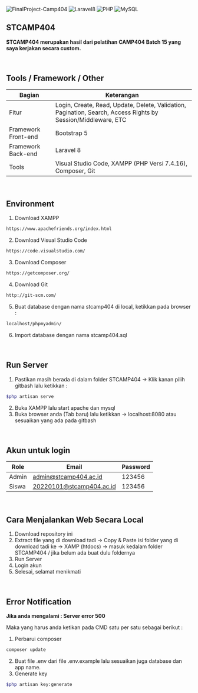 ![FinalProject-Camp404](https://img.shields.io/badge/FinalProject-Camp404-blue?logo=github&color=%23F7DF1E)
![Laravel8](https://img.shields.io/badge/-Laravel8-blue?style=flat&logo=Codeigniter)
![PHP](https://img.shields.io/badge/-PHP-grey.svg?&logo=PHP&logoColor=white)
![MySQL](https://img.shields.io/badge/-MySQL-tosca.svg?style=flat&logo=mysql&logoColor=white)

## STCAMP404
<strong>STCAMP404 merupakan hasil dari pelatihan CAMP404 Batch 15 yang saya kerjakan secara custom.</strong>

<br>

## Tools / Framework / Other
| Bagian | Keterangan |
| --- | --- |
| Fitur | Login, Create, Read, Update, Delete, Validation, Pagination, Search, Access Rights by Session/Middleware, ETC |
| Framework Front-end | Bootstrap 5 |
| Framework Back-end | Laravel 8 |
| Tools | Visual Studio Code, XAMPP (PHP Versi 7.4.16), Composer, Git |

<br>

## Environment
1. Download XAMPP
```bash
https://www.apachefriends.org/index.html
```
2. Download Visual Studio Code 
```bash
https://code.visualstudio.com/
```
3. Download Composer
```bash
https://getcomposer.org/
```
4. Download Git
```bash
http://git-scm.com/
```
5. Buat database dengan nama stcamp404 di local, ketikkan pada browser :
```bash
localhost/phpmyadmin/
```
6. Import database dengan nama stcamp404.sql

<br>

## Run Server
1. Pastikan masih berada di dalam folder STCAMP404 -> Klik kanan pilih gitbash lalu ketikkan :
```bash
$php artisan serve
```
2. Buka XAMPP lalu start apache dan mysql
3. Buka browser anda (Tab baru) lalu ketikkan -> localhost:8080 atau sesuaikan yang ada pada gitbash

<br>

## Akun untuk login
| Role | Email | Password |
| --- | --- | --- |
| Admin | admin@stcamp404.ac.id | 123456 |
| Siswa | 20220101@stcamp404.ac.id | 123456 |

<br>

## Cara Menjalankan Web Secara Local
1. Download repository ini
2. Extract file yang di download tadi -> Copy & Paste isi folder yang di download tadi ke -> XAMP (htdocs) -> masuk kedalam folder STCAMP404 / jika belum ada buat dulu foldernya
3. Run Server
4. Login akun
5. Selesai, selamat menikmati

<br>

## Error Notification
<strong>Jika anda mengalami : Server error 500</strong>

Maka yang harus anda ketikan pada CMD satu per satu sebagai berikut :
1. Perbarui composer
```bash
composer update
```
2. Buat file .env dari file .env.example lalu sesuaikan juga database dan app name.
3. Generate key
```bash
$php artisan key:generate
```